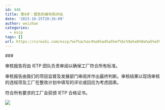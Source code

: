 ```yaml
---
id: 446
title: 第4步：报告的编写和评估
date: '2023-10-25T20:26:09'
author: weizhan
categories:
  - escp
tags: []
url: https://csrwiki.com/escp/%e7%ac%ac4%e6%ad%a5%ef%bc%9a%e6%8a%a5%e5%91%8a%e7%9a%84%e7%bc%96%e5%86%99%e5%92%8c%e8%af%84%e4%bc%b0-446
---
```


\###

审核报告将由 IETP 团队负责审阅以确保工厂符合所有标准。

审核报告由我们的项目监督及发展部门审阅并作出最终判断。审核结果以现场审核的违规项及工厂在整改计划中填写的评论或回应为考虑因素。

符合所有要求的工厂会获颁 IETP 合格证书。

![](https://csrwiki.com/wp-content/uploads/2023/10/image-5.png)
